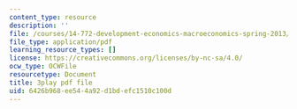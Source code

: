 ```yaml
---
content_type: resource
description: ''
file: /courses/14-772-development-economics-macroeconomics-spring-2013/6426b968ee544a92d1bdefc1510c100d_Q0Ponv0DBXU.pdf
file_type: application/pdf
learning_resource_types: []
license: https://creativecommons.org/licenses/by-nc-sa/4.0/
ocw_type: OCWFile
resourcetype: Document
title: 3play pdf file
uid: 6426b968-ee54-4a92-d1bd-efc1510c100d
---
```

